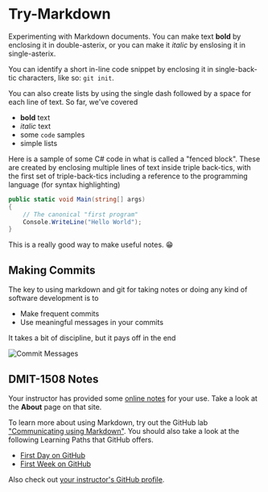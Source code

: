 # Try-Markdown

Experimenting with Markdown documents. You can make text **bold** by enclosing it in double-asterix, or you can make it *italic* by enslosing it in single-asterix.

You can identify a short in-line code snippet by enclosing it in single-back-tic characters, like so: `git init`.

You can also create lists by using the single dash followed by a space for each line of text. So far, we've covered

- **bold** text
- *italic* text
 - some `code` samples
 - simple lists
 
 Here is a sample of some C# code in what is called a "fenced block". These are created by enclosing multiple lines of text inside triple back-tics, with the first set of triple-back-tics including a reference to the programming language (for syntax highlighting)

```csharp
public static void Main(string[] args)
{
    // The canonical "first program"
    Console.WriteLine("Hello World");
}
```

This is a really good way to make useful notes. 😁

## Making Commits

The key to using markdown and git for taking notes or doing any kind of software development is to 

- Make frequent commits
- Use meaningful messages in your commits

It takes a bit of discipline, but it pays off in the end

![Commit Messages](https://imgs.xkcd.com/comics/git_commit.png)

## DMIT-1508 Notes

Your instructor has provided some [online notes](https://dmit-1508.github.io) for your use. Take a look at the **About** page on that site.

To learn more about using Markdown, try out the GitHub lab ["Communicating using Markdown"](https://lab.github.com/githubtraining/communicating-using-markdown). You should also take a look at the following Learning Paths that GitHub offers.

- [First Day on GitHub](https://lab.github.com/githubtraining/paths/first-day-on-github)
- [First Week on GitHub](https://lab.github.com/githubtraining/paths/first-week-on-github)

Also check out [your instructor's GitHub profile](https://github.com/dgilleland).